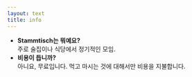 ```yaml
---
layout: text
title: info
---
```


+ **Stammtisch는 뭐예요?**  
  주로 술집이나 식당에서 정기적인 모임.  
+ **비용이 듭니까?**  
  아니요, 무료입니다. 먹고 마시는 것에 대해서만 비용을 지불합니다.
